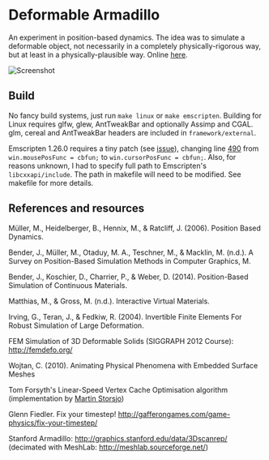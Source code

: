 Deformable Armadillo
====================

An experiment in position-based dynamics. The idea was to simulate a deformable object, not necessarily in a completely
physically-rigorous way, but at least in a physically-plausible way. Online [here](http://matejd.github.io/DeformableArmadillo/bin/emscripten/DeformableArmadillo.html).

![Screenshot](http://matejd.github.io/DeformableArmadillo/docs/armadillo-screenshot1.png)


Build
-----

No fancy build systems, just run `make linux` or `make emscripten`.
Building for Linux requires glfw, glew, AntTweakBar and optionally Assimp and CGAL.
glm, cereal and AntTweakBar headers are included in `framework/external`.

Emscripten 1.26.0 requires a tiny patch (see [issue](https://github.com/kripken/emscripten/issues/2949)),
changing line [490](https://github.com/kripken/emscripten/blob/master/src/library_glfw.js#L490) from
`win.mousePosFunc = cbfun;` to `win.cursorPosFunc = cbfun;`. Also, for reasons unknown, I had
to specify full path to Emscripten's `libcxxapi/include`. The path in makefile will need to be modified.
See makefile for more details.


References and resources
------------------------

Müller, M., Heidelberger, B., Hennix, M., & Ratcliff, J. (2006). Position Based Dynamics.

Bender, J., Müller, M., Otaduy, M. A., Teschner, M., & Macklin, M. (n.d.). A Survey on Position-Based Simulation Methods in Computer Graphics, M.

Bender, J., Koschier, D., Charrier, P., & Weber, D. (2014). Position-Based Simulation of Continuous Materials.

Matthias, M., & Gross, M. (n.d.). Interactive Virtual Materials.

Irving, G., Teran, J., & Fedkiw, R. (2004). Invertible Finite Elements For Robust Simulation of Large Deformation.

FEM Simulation of 3D Deformable Solids (SIGGRAPH 2012 Course): http://femdefo.org/

Wojtan, C. (2010). Animating Physical Phenomena with Embedded Surface Meshes

Tom Forsyth's Linear-Speed Vertex Cache Optimisation algorithm (implementation by [Martin Storsjo](https://github.com/vivkin/forsyth))

Glenn Fiedler. Fix your timestep! http://gafferongames.com/game-physics/fix-your-timestep/

Stanford Armadillo: http://graphics.stanford.edu/data/3Dscanrep/
(decimated with MeshLab: http://meshlab.sourceforge.net/)
